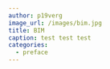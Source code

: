 ```yaml
---
author: p19verg
image_url: /images/bim.jpg
title: BIM
caption: test test test
categories:
  - preface
---
```

